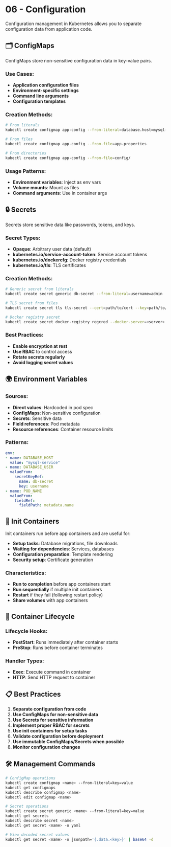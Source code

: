 # 06 - Configuration

Configuration management in Kubernetes allows you to separate configuration data from application code.

## 🗂️ ConfigMaps

ConfigMaps store non-sensitive configuration data in key-value pairs.

### Use Cases:
- **Application configuration files**
- **Environment-specific settings**
- **Command line arguments**
- **Configuration templates**

### Creation Methods:
```bash
# From literals
kubectl create configmap app-config --from-literal=database.host=mysql-service

# From files
kubectl create configmap app-config --from-file=app.properties

# From directories
kubectl create configmap app-config --from-file=config/
```

### Usage Patterns:
- **Environment variables**: Inject as env vars
- **Volume mounts**: Mount as files
- **Command arguments**: Use in container args

## 🔒 Secrets

Secrets store sensitive data like passwords, tokens, and keys.

### Secret Types:
- **Opaque**: Arbitrary user data (default)
- **kubernetes.io/service-account-token**: Service account tokens
- **kubernetes.io/dockercfg**: Docker registry credentials
- **kubernetes.io/tls**: TLS certificates

### Creation Methods:
```bash
# Generic secret from literals
kubectl create secret generic db-secret --from-literal=username=admin

# TLS secret from files
kubectl create secret tls tls-secret --cert=path/to/cert --key=path/to/key

# Docker registry secret
kubectl create secret docker-registry regcred --docker-server=<server> --docker-username=<username>
```

### Best Practices:
- **Enable encryption at rest**
- **Use RBAC** to control access
- **Rotate secrets regularly**
- **Avoid logging secret values**

## 🌍 Environment Variables

### Sources:
- **Direct values**: Hardcoded in pod spec
- **ConfigMaps**: Non-sensitive configuration
- **Secrets**: Sensitive data
- **Field references**: Pod metadata
- **Resource references**: Container resource limits

### Patterns:
```yaml
env:
- name: DATABASE_HOST
  value: "mysql-service"
- name: DATABASE_USER
  valueFrom:
    secretKeyRef:
      name: db-secret
      key: username
- name: POD_NAME
  valueFrom:
    fieldRef:
      fieldPath: metadata.name
```

## 🚀 Init Containers

Init containers run before app containers and are useful for:
- **Setup tasks**: Database migrations, file downloads
- **Waiting for dependencies**: Services, databases
- **Configuration preparation**: Template rendering
- **Security setup**: Certificate generation

### Characteristics:
- **Run to completion** before app containers start
- **Run sequentially** if multiple init containers
- **Restart** if they fail (following restart policy)
- **Share volumes** with app containers

## 🔧 Container Lifecycle

### Lifecycle Hooks:
- **PostStart**: Runs immediately after container starts
- **PreStop**: Runs before container terminates

### Handler Types:
- **Exec**: Execute command in container
- **HTTP**: Send HTTP request to container

## 📋 Best Practices

1. **Separate configuration from code**
2. **Use ConfigMaps for non-sensitive data**
3. **Use Secrets for sensitive information**
4. **Implement proper RBAC for secrets**
5. **Use init containers for setup tasks**
6. **Validate configuration before deployment**
7. **Use immutable ConfigMaps/Secrets when possible**
8. **Monitor configuration changes**

## 🛠️ Management Commands

```bash
# ConfigMap operations
kubectl create configmap <name> --from-literal=key=value
kubectl get configmaps
kubectl describe configmap <name>
kubectl edit configmap <name>

# Secret operations
kubectl create secret generic <name> --from-literal=key=value
kubectl get secrets
kubectl describe secret <name>
kubectl get secret <name> -o yaml

# View decoded secret values
kubectl get secret <name> -o jsonpath='{.data.<key>}' | base64 -d
```
